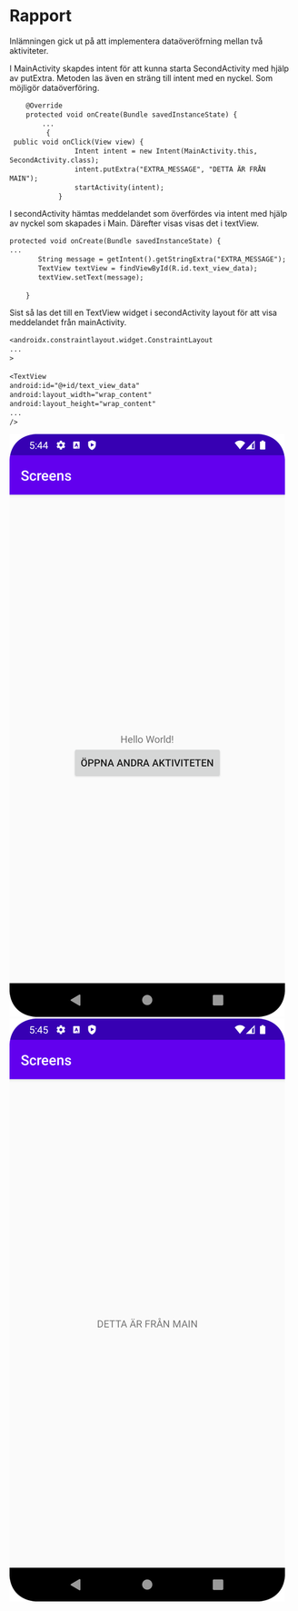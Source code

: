 
# Rapport
Inlämningen gick ut på att implementera dataöveröfrning mellan två aktiviteter. 

I MainActivity skapdes intent för att kunna starta SecondActivity med hjälp av putExtra.
Metoden las även en sträng till intent med en nyckel. Som möjligör dataöverföring.
```
    @Override
    protected void onCreate(Bundle savedInstanceState) {
        ...
         {
 public void onClick(View view) {
                Intent intent = new Intent(MainActivity.this, SecondActivity.class);
                intent.putExtra("EXTRA_MESSAGE", "DETTA ÄR FRÅN MAIN");
                startActivity(intent);
            }
```

I secondActivity hämtas meddelandet som överfördes via intent med hjälp av nyckel som skapades i Main. Därefter visas visas det i textView. 
```
protected void onCreate(Bundle savedInstanceState) {
...
       String message = getIntent().getStringExtra("EXTRA_MESSAGE");
       TextView textView = findViewById(R.id.text_view_data);
       textView.setText(message);

    }
```   

Sist så las det till en TextView widget i secondActivity layout för att visa meddelandet från mainActivity.
```
<androidx.constraintlayout.widget.ConstraintLayout
...
>

<TextView
android:id="@+id/text_view_data"
android:layout_width="wrap_content"
android:layout_height="wrap_content"
...
/>
```

![img.png](img.png)
![img_1.png](img_1.png)

